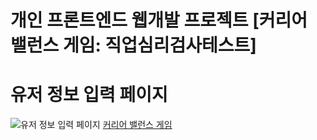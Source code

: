 # 개인 프론트엔드 웹개발 프로젝트 [커리어 밸런스 게임: 직업심리검사테스트]

# 유저 정보 입력 페이지
![유저 정보 입력 페이지](alex/photo/1.png)
[커리어 밸런스 게임](http://elice-kdt-3rd-vm-085.koreacentral.cloudapp.azure.com/)
